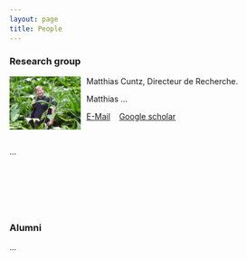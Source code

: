 ```yaml
---
layout: page
title: People
---
```


### Research group

<img style="padding: 0px 10px 0px 0px; width: 25%; height: 50%; float: left;" align="middle" src="assets/img/Matthias_Cuntz-LaReunion_Callas.jpg"/>

Matthias Cuntz, Directeur de Recherche.

Matthias ... 

<a href="mailto:matthias.cuntz@inrae.fr">E-Mail</a>&nbsp;&nbsp;&nbsp;
<a href="https://scholar.google.com.ph/citations?user=s93VuhMAAAAJ">Google scholar</a>

<p>&nbsp;</p>

...

<p>&nbsp;</p>
<p>&nbsp;</p>
<p>&nbsp;</p>


### Alumni

...

